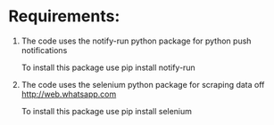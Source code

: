 # Requirements:
 1. The code uses the notify-run python package for python push notifications
    
    To install this package use pip install notify-run
    
 2. The code uses the selenium python package for scraping data off http://web.whatsapp.com
    
    To install this package use pip install selenium
